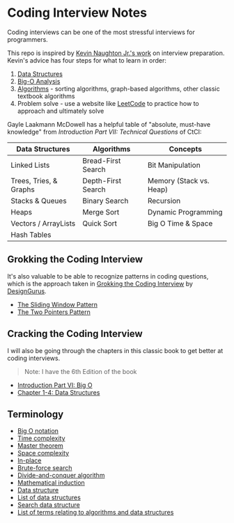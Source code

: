 # Coding Interview Notes

Coding interviews can be one of the most stressful interviews for programmers.

This repo is inspired by [Kevin Naughton Jr.'s work](https://github.com/kdn251/interviews) on interview preparation.
Kevin's advice has four steps for what to learn in order:

1. [Data Structures](./data-structures.md)
2. [Big-O Analysis](./big-o.md)
3. [Algorithms](./algorithms.md) - sorting algorithms, graph-based algorithms, other classic textbook algorithms
4. Problem solve - use a website like [LeetCode](https://leetcode.com/) to practice how to approach and ultimately solve

Gayle Laakmann McDowell has a helpful table of "absolute, must-have knowledge"
from _Introduction Part VII: Technical Questions_ of CtCI:

Data Structures | Algorithms | Concepts
--- | --- | ---
Linked Lists | Bread-First Search | Bit Manipulation
Trees, Tries, & Graphs | Depth-First Search | Memory (Stack vs. Heap)
Stacks & Queues | Binary Search | Recursion
Heaps | Merge Sort | Dynamic Programming
Vectors / ArrayLists | Quick Sort | Big O Time & Space
Hash Tables | |

## Grokking the Coding Interview

It's also valuable to be able to recognize patterns in coding questions, which is
the approach taken in [Grokking the Coding Interview](https://www.educative.io/courses/grokking-the-coding-interview)
by [DesignGurus](https://www.designgurus.org/).

- [The Sliding Window Pattern](./sliding-window.md)
- [The Two Pointers Pattern](./two-pointers.md)

## Cracking the Coding Interview

I will also be going through the chapters in this classic book to get better at
coding interviews.

> Note: I have the 6th Edition of the book

- [Introduction Part VI: Big O](./big-o.md)
- [Chapter 1-4: Data Structures](./data-structures.md)

## Terminology

- [Big O notation](https://en.wikipedia.org/wiki/Big_O_notation)
- [Time complexity](https://en.wikipedia.org/wiki/Time_complexity)
- [Master theorem](https://en.wikipedia.org/wiki/Master_theorem_(analysis_of_algorithms))
- [Space complexity](https://en.wikipedia.org/wiki/Space_complexity)
- [In-place](https://en.wikipedia.org/wiki/In-place_algorithm)
- [Brute-force search](https://en.wikipedia.org/wiki/Brute-force_search)
- [Divide-and-conquer algorithm](https://en.wikipedia.org/wiki/Divide-and-conquer_algorithm)
- [Mathematical induction](https://en.wikipedia.org/wiki/Mathematical_induction)
- [Data structure](https://en.wikipedia.org/wiki/Data_structure)
- [List of data structures](https://en.wikipedia.org/wiki/List_of_data_structures)
- [Search data structure](https://en.wikipedia.org/wiki/Search_data_structure)
- [List of terms relating to algorithms and data structures](https://en.wikipedia.org/wiki/List_of_terms_relating_to_algorithms_and_data_structures)
